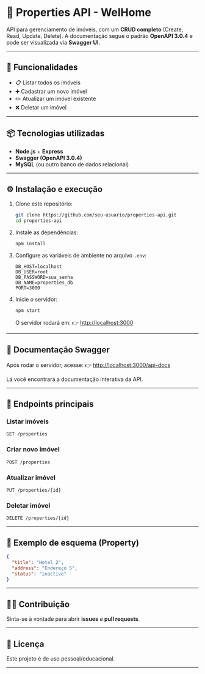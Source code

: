 # 🏡 Properties API - WelHome

API para gerenciamento de imóveis, com um **CRUD completo** (Create, Read, Update, Delete).
A documentação segue o padrão **OpenAPI 3.0.4** e pode ser visualizada via **Swagger UI**.

---

## 🚀 Funcionalidades

* 📋 Listar todos os imóveis
* ➕ Cadastrar um novo imóvel
* ✏️ Atualizar um imóvel existente
* ❌ Deletar um imóvel

---

## 📦 Tecnologias utilizadas

* **Node.js** + **Express**
* **Swagger (OpenAPI 3.0.4)**
* **MySQL** (ou outro banco de dados relacional)

---

## ⚙️ Instalação e execução

1. Clone este repositório:

   ```bash
   git clone https://github.com/seu-usuario/properties-api.git
   cd properties-api
   ```

2. Instale as dependências:

   ```bash
   npm install
   ```

3. Configure as variáveis de ambiente no arquivo `.env`:

   ```env
   DB_HOST=localhost
   DB_USER=root
   DB_PASSWORD=sua_senha
   DB_NAME=properties_db
   PORT=3000
   ```

4. Inicie o servidor:

   ```bash
   npm start
   ```

   O servidor rodará em:
   👉 [http://localhost:3000](http://localhost:3000)

---

## 📖 Documentação Swagger

Após rodar o servidor, acesse:
👉 [http://localhost:3000/api-docs](http://localhost:3000/api-docs)

Lá você encontrará a documentação interativa da API.

---

## 🔗 Endpoints principais

### Listar imóveis

`GET /properties`

### Criar novo imóvel

`POST /properties`

### Atualizar imóvel

`PUT /properties/{id}`

### Deletar imóvel

`DELETE /properties/{id}`

---

## 📑 Exemplo de esquema (Property)

```json
{
  "title": "Hotel 2",
  "address": "Endereço 5",
  "status": "inactive"
}
```

---

## 👩‍💻 Contribuição

Sinta-se à vontade para abrir **issues** e **pull requests**.

---

## 📜 Licença

Este projeto é de uso pessoal/educacional.

---
